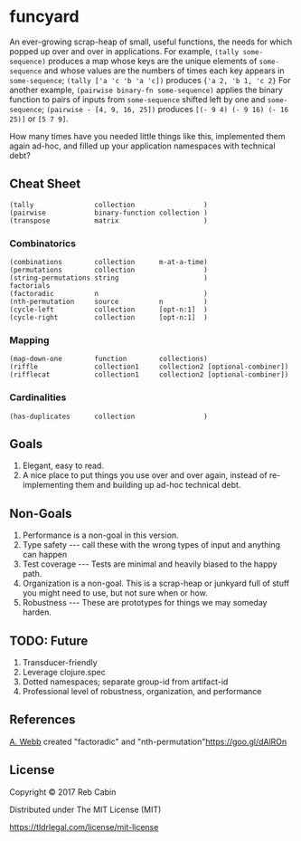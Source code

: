 # funcyard

An ever-growing scrap-heap of small, useful functions, the needs for which
popped up over and over in applications. For example, `(tally some-sequence)`
produces a map whose keys are the unique elements of `some-sequence` and whose
values are the numbers of times each key appears in `some-sequence`; `(tally ['a
'c 'b 'a 'c])` produces `{'a 2, 'b 1, 'c 2}` For another example, `(pairwise
binary-fn some-sequence)` applies the binary function to pairs of inputs from
`some-sequence` shifted left by one and `some-sequence`; `(pairwise - [4, 9, 16,
25])` produces `[(- 9 4) (- 9 16) (- 16 25)]` or `[5 7 9]`.

How many times have you needed little things like this, implemented them again
ad-hoc, and filled up your application namespaces with technical debt?

## Cheat Sheet

    (tally               collection                 )
    (pairwise            binary-function collection )
    (transpose           matrix                     )

### Combinatorics

    (combinations        collection      m-at-a-time)
    (permutations        collection                 )
    (string-permutations string                     )
    factorials
    (factoradic          n                          )
    (nth-permutation     source          n          )
    (cycle-left          collection      [opt-n:1]  )
    (cycle-right         collection      [opt-n:1]  )

### Mapping

    (map-down-one        function        collections)
    (riffle              collection1     collection2 [optional-combiner])
    (rifflecat           collection1     collection2 [optional-combiner])

### Cardinalities

    (has-duplicates      collection                 )

## Goals

1. Elegant, easy to read.
2. A nice place to put things you use over and over again, instead of
   re-implementing them and building up ad-hoc technical debt. 

## Non-Goals

1. Performance is a non-goal in this version.
2. Type safety --- call these with the wrong types of input and anything can
   happen
3. Test coverage --- Tests are minimal and heavily biased to the happy path. 
4. Organization is a non-goal. This is a scrap-heap or junkyard full of stuff
   you might need to use, but not sure when or how.
5. Robustness --- These are prototypes for things we may someday harden.

## TODO: Future

1. Transducer-friendly
2. Leverage clojure.spec
3. Dotted namespaces; separate group-id from artifact-id
4. Professional level of robustness, organization, and performance

## References

[A. Webb](https://goo.gl/dAlROn) created "factoradic" and "nth-permutation"<https://goo.gl/dAlROn>

## License

Copyright © 2017 Reb Cabin

Distributed under The MIT License (MIT)

https://tldrlegal.com/license/mit-license
